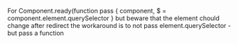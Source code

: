 
For Component.ready(function
pass { component, $ = component.element.querySelector }
but beware that the element chould change after redirect
the workaround is to not pass element.querySelector - but pass a function